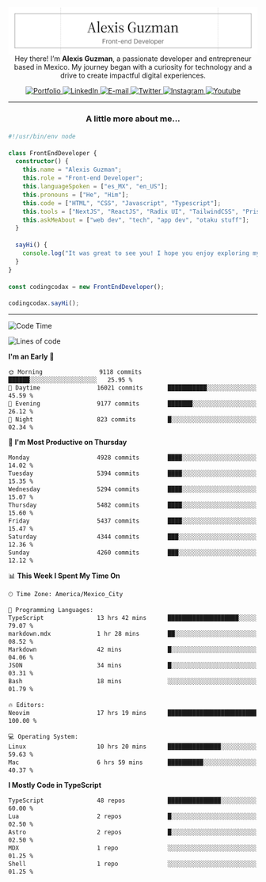 <img align='right' src="./Banner.png" width="" />
<p align='center'>Hey there! I’m <strong>Alexis Guzman</strong>, a passionate developer and entrepreneur based in Mexico. My journey began with a curiosity for technology and a drive to create impactful digital experiences.</p>

<div align='center'>
  <a href='https://www.codingcodax.dev' target='_blank'>
    <img alt='Portfolio' src='https://img.shields.io/badge/Portfolio-black?logo=vercel&style=flat-square'>
  </a>
  <a href='https://linkedin.com/in/codingcodax' target='_blank'>
    <img alt='LinkedIn' src='https://img.shields.io/badge/LinkedIn-black?logo=LinkedIn&style=flat-square'>
  </a>
  <a href='mailto:hello@codingcodax.com' target='_blank'>
    <img alt='E-mail' src='https://img.shields.io/badge/Email-black?logo=Gmail&style=flat-square'>
  </a>
  <a href='https://x.com/codingcodax' target='_blank'>
    <img alt='Twitter' src='https://img.shields.io/badge/X-black?logo=X&style=flat-square'>
  </a>
  <a href='https://www.instagram.com/codingcodax' target='_blank'>
    <img alt='Instagram' src='https://img.shields.io/badge/Instagram-black?logo=Instagram&style=flat-square'>
  </a>
  <a href='https://www.youtube.com/@codingcodax' target='_blank'>
    <img alt='Youtube' src='https://img.shields.io/badge/YouTube-black?logo=Youtube&style=flat-square'>
  </a>
</div>


---

<h3 align='center'>A little more about me...</h3>

```typescript
#!/usr/bin/env node

class FrontEndDeveloper {
  constructor() {
    this.name = "Alexis Guzman";
    this.role = "Front-end Developer";
    this.languageSpoken = ["es_MX", "en_US"];
    this.pronouns = ["He", "Him"];
    this.code = ["HTML", "CSS", "Javascript", "Typescript"];
    this.tools = ["NextJS", "ReactJS", "Radix UI", "TailwindCSS", "Prisma", "Shadcn UI"];
    this.askMeAbout = ["web dev", "tech", "app dev", "otaku stuff"];
  }

  sayHi() {
    console.log("It was great to see you! I hope you enjoy exploring my work.");
  }
}

const codingcodax = new FrontEndDeveloper();

codingcodax.sayHi();
```

---

<!--START_SECTION:waka-->
![Code Time](http://img.shields.io/badge/Code%20Time-3%2C471%20hrs%2040%20mins-blue)

![Lines of code](https://img.shields.io/badge/From%20Hello%20World%20I%27ve%20Written-9.5%20million%20lines%20of%20code-blue)

**I'm an Early 🐤** 

```text
🌞 Morning                9118 commits        ██████░░░░░░░░░░░░░░░░░░░   25.95 % 
🌆 Daytime                16021 commits       ███████████░░░░░░░░░░░░░░   45.59 % 
🌃 Evening                9177 commits        ███████░░░░░░░░░░░░░░░░░░   26.12 % 
🌙 Night                  823 commits         █░░░░░░░░░░░░░░░░░░░░░░░░   02.34 % 
```
📅 **I'm Most Productive on Thursday** 

```text
Monday                   4928 commits        ████░░░░░░░░░░░░░░░░░░░░░   14.02 % 
Tuesday                  5394 commits        ████░░░░░░░░░░░░░░░░░░░░░   15.35 % 
Wednesday                5294 commits        ████░░░░░░░░░░░░░░░░░░░░░   15.07 % 
Thursday                 5482 commits        ████░░░░░░░░░░░░░░░░░░░░░   15.60 % 
Friday                   5437 commits        ████░░░░░░░░░░░░░░░░░░░░░   15.47 % 
Saturday                 4344 commits        ███░░░░░░░░░░░░░░░░░░░░░░   12.36 % 
Sunday                   4260 commits        ███░░░░░░░░░░░░░░░░░░░░░░   12.12 % 
```


📊 **This Week I Spent My Time On** 

```text
🕑︎ Time Zone: America/Mexico_City

💬 Programming Languages: 
TypeScript               13 hrs 42 mins      ████████████████████░░░░░   79.07 % 
markdown.mdx             1 hr 28 mins        ██░░░░░░░░░░░░░░░░░░░░░░░   08.52 % 
Markdown                 42 mins             █░░░░░░░░░░░░░░░░░░░░░░░░   04.06 % 
JSON                     34 mins             █░░░░░░░░░░░░░░░░░░░░░░░░   03.31 % 
Bash                     18 mins             ░░░░░░░░░░░░░░░░░░░░░░░░░   01.79 % 

🔥 Editors: 
Neovim                   17 hrs 19 mins      █████████████████████████   100.00 % 

💻 Operating System: 
Linux                    10 hrs 20 mins      ███████████████░░░░░░░░░░   59.63 % 
Mac                      6 hrs 59 mins       ██████████░░░░░░░░░░░░░░░   40.37 % 
```

**I Mostly Code in TypeScript** 

```text
TypeScript               48 repos            ███████████████░░░░░░░░░░   60.00 % 
Lua                      2 repos             █░░░░░░░░░░░░░░░░░░░░░░░░   02.50 % 
Astro                    2 repos             █░░░░░░░░░░░░░░░░░░░░░░░░   02.50 % 
MDX                      1 repo              ░░░░░░░░░░░░░░░░░░░░░░░░░   01.25 % 
Shell                    1 repo              ░░░░░░░░░░░░░░░░░░░░░░░░░   01.25 % 
```




<!--END_SECTION:waka-->
